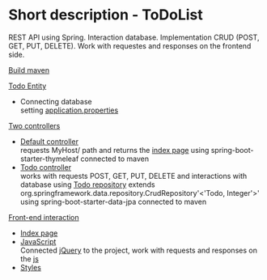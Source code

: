 # Short description - ToDoList
REST API using Spring. Interaction database. Implementation CRUD (POST, GET, PUT, DELETE). Work with requestes and responses on the frontend side.

<a href="https://github.com/skkovalenko/ToDoList/blob/master/pom.xml">Build maven</a>

<a href="https://github.com/skkovalenko/ToDoList/blob/master/src/main/java/main/model/Todo.java">Todo Entity</a><br>
<ul>
<li>Connecting database</li> setting <a href="https://github.com/skkovalenko/ToDoList/blob/master/src/main/resources/application.properties">application.properties</a>
</ul>

<a href="https://github.com/skkovalenko/ToDoList/tree/master/src/main/java/main/controller">Two controllers</a><br>
<ul>
<li><a href="https://github.com/skkovalenko/ToDoList/blob/master/src/main/java/main/controller/DefaultController.java">Default controller</a></li> 
requests MyHost/   path and returns the <a href="https://github.com/skkovalenko/ToDoList/blob/master/src/main/resources/templates/index.html">index page</a> using spring-boot-starter-thymeleaf connected to maven
<li><a href="https://github.com/skkovalenko/ToDoList/blob/master/src/main/java/main/controller/TodoController.java">Todo controller</a></li> 
works with requests POST, GET, PUT, DELETE and interactions with database using <a href="">Todo repository</a> extends org.springframework.data.repository.CrudRepository'<'Todo, Integer'>'
using spring-boot-starter-data-jpa connected to maven 
</ul>

<a href="">Front-end interaction</a>
<ul>
<li><a href="https://github.com/skkovalenko/ToDoList/blob/master/src/main/resources/templates/index.html">Index page</a></li>
<li><a href="https://github.com/skkovalenko/ToDoList/tree/master/src/main/resources/static/js">JavaScript</a></li>
Connected <a href="https://github.com/skkovalenko/ToDoList/blob/master/src/main/resources/static/js/jquery-3.4.0.min.js">jQuery</a> to the project, 
work with requests and responses on the <a href="https://github.com/skkovalenko/ToDoList/blob/master/src/main/resources/static/js/main.js">js</a>
<li><a href="https://github.com/skkovalenko/ToDoList/blob/master/src/main/resources/static/css/styles.css">Styles</a></li>
</ul>

